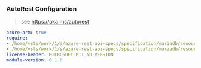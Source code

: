 ### AutoRest Configuration

> see https://aka.ms/autorest

``` yaml
azure-arm: true
require:
- /home/vsts/work/1/s/azure-rest-api-specs/specification/mariadb/resource-manager/readme.md
- /home/vsts/work/1/s/azure-rest-api-specs/specification/mariadb/resource-manager/readme.go.md
license-header: MICROSOFT_MIT_NO_VERSION
module-version: 0.1.0

```